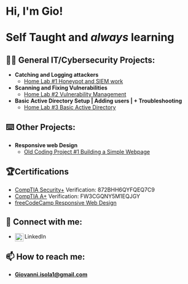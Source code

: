 <h1>Hi, I'm Gio! <br/><br/>Self Taught and <i>always</i> learning</h1>

<h2>👨‍💻 General IT/Cybersecurity Projects:</h2>

- <b>Catching and Logging attackers</b>
  - [Home Lab #1 Honeypot and SIEM work](https://github.com/gioisola/Catching-and-Logging-Attackers)
- <b>Scanning and Fixing Vulnerabilities</b>
  - [Home Lab #2 Vulnerability Management](https://github.com/gioisola/Vulnerability-Management)
- <b>Basic Active Directory Setup | Adding users | + Troubleshooting</b>
  - [Home Lab #3 Basic Active Directory](https://github.com/gioisola/Basic-Active-Directory-Use)

<h2>⌨️ Other Projects:</h2>

- <b>Responsive web Design</b>
  - [Old Coding Project #1 Building a Simple Webpage](https://github.com/gioisola/Build-a-Personal-Portfolio-Webpage)

<h2>🏆Certifications</h2>

- [CompTIA Security+](http://verify.CompTIA.org) Verification: 872BHH6QYFQEQ7C9
- [CompTIA A+](http://verify.CompTIA.org) Verification: FW3CGQNY5M1EQJGY
- [freeCodeCamp Responsive Web Design](https://www.freecodecamp.org/certification/Isolagio/responsive-web-design)

<h2> 🤳 Connect with me:</h2>

- LinkedIn
[<img align="left" alt="JoshMadakor | LinkedIn" width="22px" src="https://static.vecteezy.com/system/resources/previews/016/716/470/non_2x/linkedin-icon-free-png.png" />][linkedin]

[linkedin]: https://www.linkedin.com/in/giovanni-isola-566243232 

<h2>📫 How to reach me:</h2> 

- <b>Giovanni.isola1@gmail.com</b>

<!--
Here are some ideas to get you started:

- 🔭 I’m currently working on ...
- 🌱 I’m currently learning ...
- 👯 I’m looking to collaborate on ...
- 🤔 I’m looking for help with ...
- 💬 Ask me about ...
- 📫 How to reach me: ...
- 😄 Pronouns: ...
- ⚡ Fun fact: ...
-->
